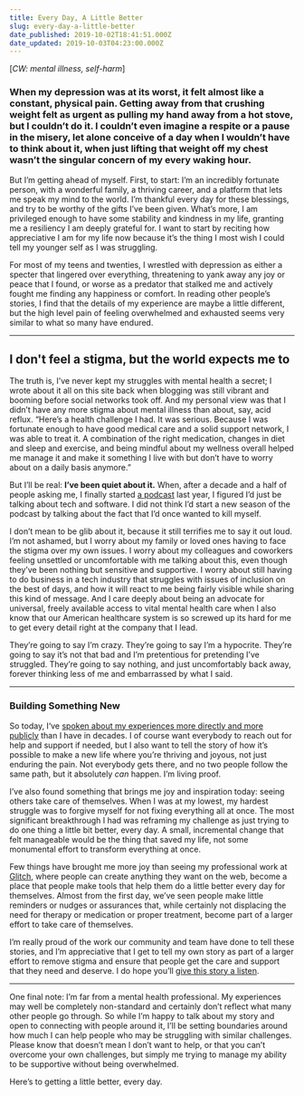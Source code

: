 ```yaml
---
title: Every Day, A Little Better
slug: every-day-a-little-better
date_published: 2019-10-02T18:41:51.000Z
date_updated: 2019-10-03T04:23:00.000Z
---
```


[*CW: mental illness, self-harm*]

### When my depression was at its worst, it felt almost like a constant, physical pain. Getting away from that crushing weight felt as urgent as pulling my hand away from a hot stove, but I couldn’t do it. I couldn’t even imagine a respite or a pause in the misery, let alone conceive of a day when I wouldn’t have to think about it, when just lifting that weight off my chest wasn’t the singular concern of my every waking hour.

But I’m getting ahead of myself. First, to start: I’m an incredibly fortunate person, with a wonderful family, a thriving career, and a platform that lets me speak my mind to the world. I’m thankful every day for these blessings, and try to be worthy of the gifts I’ve been given. What’s more, I am privileged enough to have some stability and kindness in my life, granting me a resiliency I am deeply grateful for. I want to start by reciting how appreciative I am for my life now because it’s the thing I most wish I could tell my younger self as I was struggling.

For most of my teens and twenties, I wrestled with depression as either a specter that lingered over everything, threatening to yank away any joy or peace that I found, or worse as a predator that stalked me and actively fought me finding any happiness or comfort. In reading other people’s stories, I find that the details of my experience are maybe a little different, but the high level pain of feeling overwhelmed and exhausted seems very similar to what so many have endured.

---

## I don't feel a stigma, but the world expects me to

The truth is, I’ve never kept my struggles with mental health a secret; I wrote about it all on this site back when blogging was still vibrant and booming before social networks took off. And my personal view was that I didn’t have any more stigma about mental illness than about, say, acid reflux. “Here’s a health challenge I had. It was serious. Because I was fortunate enough to have good medical care and a solid support network, I was able to treat it. A combination of the right medication, changes in diet and sleep and exercise, and being mindful about my wellness overall helped me manage it and make it something I live with but don’t have to worry about on a daily basis anymore.”

But I’ll be real: **I’ve been quiet about it.** When, after a decade and a half of people asking me, I finally started [a podcast](https://glitch.com/function) last year, I figured I’d just be talking about tech and software. I did not think I’d start a new season of the podcast by talking about the fact that I’d once wanted to kill myself.

I don’t mean to be glib about it, because it still terrifies me to say it out loud. I’m not ashamed, but I worry about my family or loved ones having to face the stigma over my own issues. I worry about my colleagues and coworkers feeling unsettled or uncomfortable with me talking about this, even though they’ve been nothing but sensitive and supportive. I worry about still having to do business in a tech industry that struggles with issues of inclusion on the best of days, and how it will react to me being fairly visible while sharing this kind of message. And I care deeply about being an advocate for universal, freely available access to vital mental health care when I also know that our American healthcare system is so screwed up its hard for me to get every detail right at the company that I lead.

They’re going to say I’m crazy. They’re going to say I’m a hypocrite. They’re going to say it’s not that bad and I’m pretentious for pretending I’ve struggled. They’re going to say nothing, and just uncomfortably back away, forever thinking less of me and embarrassed by what I said.

---

### Building Something New

So today, I‘ve [spoken about my experiences more directly and more publicly](https://glitch.com/culture/function-episode-13/) than I have in decades. I of course want everybody to reach out for help and support if needed, but I also want to tell the story of how it’s possible to make a new life where you’re thriving and joyous, not just enduring the pain. Not everybody gets there, and no two people follow the same path, but it absolutely *can* happen. I’m living proof.

I’ve also found something that brings me joy and inspiration today: seeing others take care of themselves. When I was at my lowest, my hardest struggle was to forgive myself for not fixing everything all at once. The most significant breakthrough I had was reframing my challenge as just trying to do one thing a little bit better, every day. A small, incremental change that felt manageable would be the thing that saved my life, not some monumental effort to transform everything at once.

Few things have brought me more joy than seeing my professional work at [Glitch](https://glitch.com/), where people can create anything they want on the web, become a place that people make tools that help them do a little better every day for themselves. Almost from the first day, we’ve seen people make little reminders or nudges or assurances that, while certainly not displacing the need for therapy or medication or proper treatment, become part of a larger effort to take care of themselves.

I’m really proud of the work our community and team have done to tell these stories, and I’m appreciative that I get to tell my own story as part of a larger effort to remove stigma and ensure that people get the care and support that they need and deserve. I do hope you’ll [give this story a listen](https://glitch.com/culture/function-episode-13/).

---

One final note: I’m far from a mental health professional. My experiences may well be completely non-standard and certainly don’t reflect what many other people go through. So while I’m happy to talk about my story and open to connecting with people around it, I’ll be setting boundaries around how much I can help people who may be struggling with similar challenges. Please know that doesn’t mean I don’t want to help, or that you can’t overcome your own challenges, but simply me trying to manage my ability to be supportive without being overwhelmed.

Here’s to getting a little better, every day.
